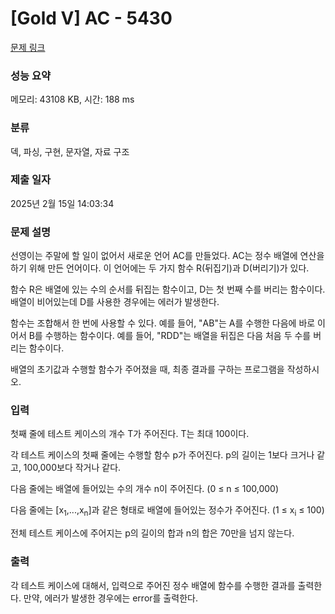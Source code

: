 # [Gold V] AC - 5430 

[문제 링크](https://www.acmicpc.net/problem/5430) 

### 성능 요약

메모리: 43108 KB, 시간: 188 ms

### 분류

덱, 파싱, 구현, 문자열, 자료 구조

### 제출 일자

2025년 2월 15일 14:03:34

### 문제 설명

<p>선영이는 주말에 할 일이 없어서 새로운 언어 AC를 만들었다. AC는 정수 배열에 연산을 하기 위해 만든 언어이다. 이 언어에는 두 가지 함수 R(뒤집기)과 D(버리기)가 있다.</p>

<p>함수 R은 배열에 있는 수의 순서를 뒤집는 함수이고, D는 첫 번째 수를 버리는 함수이다. 배열이 비어있는데 D를 사용한 경우에는 에러가 발생한다.</p>

<p>함수는 조합해서 한 번에 사용할 수 있다. 예를 들어, "AB"는 A를 수행한 다음에 바로 이어서 B를 수행하는 함수이다. 예를 들어, "RDD"는 배열을 뒤집은 다음 처음 두 수를 버리는 함수이다.</p>

<p>배열의 초기값과 수행할 함수가 주어졌을 때, 최종 결과를 구하는 프로그램을 작성하시오.</p>

### 입력 

 <p>첫째 줄에 테스트 케이스의 개수 T가 주어진다. T는 최대 100이다.</p>

<p>각 테스트 케이스의 첫째 줄에는 수행할 함수 p가 주어진다. p의 길이는 1보다 크거나 같고, 100,000보다 작거나 같다.</p>

<p>다음 줄에는 배열에 들어있는 수의 개수 n이 주어진다. (0 ≤ n ≤ 100,000)</p>

<p>다음 줄에는 [x<sub>1</sub>,...,x<sub>n</sub>]과 같은 형태로 배열에 들어있는 정수가 주어진다. (1 ≤ x<sub>i</sub> ≤ 100)</p>

<p>전체 테스트 케이스에 주어지는 p의 길이의 합과 n의 합은 70만을 넘지 않는다.</p>

### 출력 

 <p>각 테스트 케이스에 대해서, 입력으로 주어진 정수 배열에 함수를 수행한 결과를 출력한다. 만약, 에러가 발생한 경우에는 error를 출력한다.</p>


